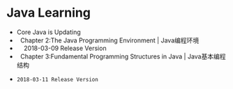 # Java Learning

- Core Java is Updating
-   Chapter 2:The Java Programming Environment | Java编程环境
-     2018-03-09 Release Version
-   Chapter 3:Fundamental Programming Structures in Java | Java基本编程结构
-     2018-03-11 Release Version
